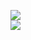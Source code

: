 [![](https://img.shields.io/badge/Made%20With-Github%20Spray-lightgrey.svg?style=for-the-badge&logo=github)](https://github.com/Annihil/github-spray#6847)  
[![](https://i.imgur.com/2DrTn0Z.gif)](https://github.com/Annihil/github-spray)